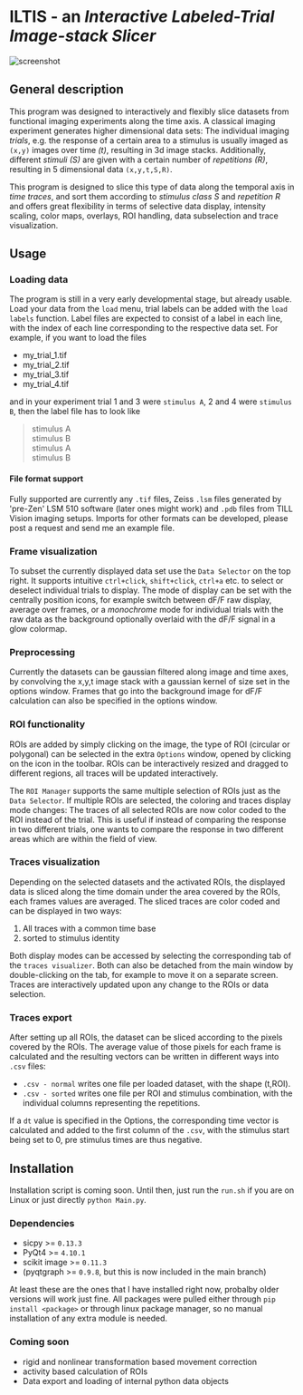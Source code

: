 # ILTIS - an _Interactive Labeled-Trial Image-stack Slicer_

![screenshot](https://github.com/grg2rsr/ILTIS/blob/master/docs/screenshot.png  "ILTIS screenshot")

## General description

This program was designed to interactively and flexibly slice datasets from functional imaging experiments along the time axis. A classical imaging experiment generates higher dimensional data sets: The individual imaging _trials_, e.g. the response of a certain area to a stimulus is usually imaged as `(x,y)` images over time _(t)_, resulting in 3d image stacks. Additionally, different _stimuli (S)_ are given with a certain number of _repetitions (R)_, resulting in 5 dimensional data `(x,y,t,S,R)`.

This program is designed to slice this type of data along the temporal axis in _time traces_, and sort them according to _stimulus class S_ and _repetition R_ and offers great flexibility in terms of selective data display, intensity scaling, color maps, overlays, ROI handling, data subselection and trace visualization.

## Usage
### Loading data
The program is still in a very early developmental stage, but already usable. Load your data from the `load` menu, trial labels can be added with the `load labels` function. Label files are expected to consist of a label in each line, with the index of each line corresponding to the respective data set. For example, if you want to load the files

+ my_trial_1.tif
+ my_trial_2.tif
+ my_trial_3.tif
+ my_trial_4.tif

and in your experiment trial 1 and 3 were `stimulus A`, 2 and 4 were `stimulus B`, then the label file has to look like

> stimulus A  
stimulus B  
stimulus A  
stimulus B  

#### File format support
Fully supported are currently any `.tif` files,  Zeiss `.lsm` files generated by 'pre-Zen' LSM 510 software (later ones might work) and `.pdb` files from TILL Vision imaging setups. Imports for other formats can be developed, please post a request and send me an example file.

### Frame visualization
To subset the currently displayed data set use the `Data Selector` on the top right. It supports intuitive `ctrl+click`, `shift+click`, `ctrl+a` etc. to select or deselect individual trials to display. The mode of display can be set with the centrally position icons, for example switch between dF/F raw display, average over frames, or a _monochrome_ mode for individual trials with the raw data as the background optionally overlaid with the dF/F signal in a glow colormap.

### Preprocessing
Currently the datasets can be gaussian filtered along image and time axes, by convolving the x,y,t image stack with a gaussian kernel of size set in the options window. Frames that go into the background image for dF/F calculation can also be specified in the options window.

### ROI functionality
ROIs are added by simply clicking on the image, the type of ROI (circular or polygonal) can be selected in the extra `Options` window, opened by clicking on the icon in the toolbar. ROIs can be interactively resized and dragged to different regions, all traces will be updated interactively.

The `ROI Manager` supports the same multiple selection of ROIs just as the `Data Selector`. If multiple ROIs are selected, the coloring and traces display mode changes: The traces of all selected ROIs are now color coded to the ROI instead of the trial. This is useful if instead of comparing the response in two different trials, one wants to compare the response in two different areas which are within the field of view.


### Traces visualization
Depending on the selected datasets and the activated ROIs, the displayed data is sliced along the time domain under the area covered by the ROIs, each frames values are averaged. The sliced traces are color coded and can be displayed in two ways:

1) All traces with a common time base
2) sorted to stimulus identity

Both display modes can be accessed by selecting the corresponding tab of the `traces visualizer`. Both can also be detached from the main window by double-clicking on the tab, for example to move it on a separate screen. Traces are interactively updated upon any change to the ROIs or data selection.

### Traces export
After setting up all ROIs, the dataset can be sliced according to the pixels covered by the ROIs. The average value of those pixels for each frame is calculated and the resulting vectors can be written in different ways into `.csv` files:

+ `.csv - normal` writes one file per loaded dataset, with the shape (t,ROI). 
+ `.csv - sorted` writes one file per ROI and stimulus combination, with the individual columns representing the repetitions.

If a `dt` value is specified in the Options, the corresponding time vector is calculated and added to the first column of the `.csv`, with the stimulus start being set to 0, pre stimulus times are thus negative.

## Installation
Installation script is coming soon. Until then, just run the `run.sh` if you are on Linux or just directly `python Main.py`.

### Dependencies
+ sicpy >= `0.13.3`
+ PyQt4 >= `4.10.1`
+ scikit image >= `0.11.3`
+ (pyqtgraph >= `0.9.8`, but this is now included in the main branch)

At least these are the ones that I have installed right now, probalby older versions will work just fine. All packages were pulled either through `pip install <package>` or through linux package manager, so no manual installation of any extra module is needed.

### Coming soon
+ rigid and nonlinear transformation based movement correction
+ activity based calculation of ROIs
+ Data export and loading of internal python data objects